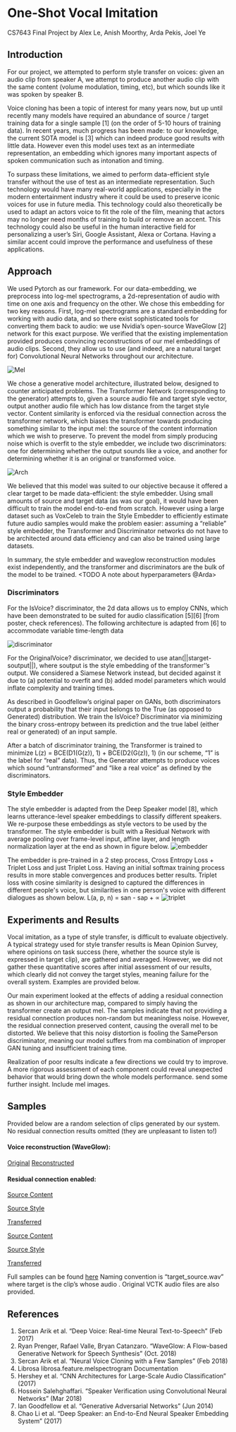# One-Shot Vocal Imitation
CS7643 Final Project by Alex Le, Anish Moorthy, Arda Pekis, Joel Ye

## Introduction
For our project, we attempted to perform style transfer on voices: given an audio clip from speaker A, we attempt to produce another audio clip with the same content (volume modulation, timing, etc), but which sounds like it was spoken by speaker B.

Voice cloning has been a topic of interest for many years now, but up until recently many models have required an abundance of source / target training data for a single sample [1] (on the order of 5-10 hours of training data). In recent years, much progress has been made: to our knowledge, the current SOTA model is [3] which can indeed produce good results with little data. However even this model uses text as an intermediate representation, an embedding which ignores many important aspects of spoken communication such as intonation and timing. 

To surpass these limitations, we aimed to perform data-efficient style transfer without the use of test as an intermediate representation. Such technology would have many real-world applications, especially in the modern entertainment industry where it could be used to preserve iconic voices for use in future media. This technology could also theoretically be used to adapt an actors voice to fit the role of the film, meaning that actors may no longer need months of training to build or remove an accent. This technology could also be useful in the human interactive field for personalizing a user’s Siri, Google Assistant, Alexa or Cortana. Having a similar accent could improve the performance and usefulness of these applications.

## Approach
We used Pytorch as our framework. For our data-embedding, we preprocess into log-mel spectrograms, a 2d-representation of audio with time on one axis and frequency on the other. We chose this embedding for two key reasons. First, log-mel spectrograms are a standard embedding for working with audio data, and so there exist sophisticated tools for converting them back to audio: we use Nvidia’s open-source WaveGlow [2] network for this exact purpose. We verified that the existing implementation provided produces convincing reconstructions of our mel embeddings of audio clips. Second, they allow us to use (and indeed, are a natural target for) Convolutional Neural Networks throughout our architecture.

![Mel](assets/figures/mel-example.png)

We chose a generative model architecture, illustrated below, designed to counter anticipated problems. The Transformer Network (corresponding to the generator) attempts to, given a source audio file and target style vector, output another audio file which has low distance from the target style vector. Content similarity is enforced via the residual connection across the transformer network, which biases the transformer towards producing something similar to the input mel: the source of the content information which we wish to preserve. To prevent the model from simply producing noise which is overfit to the style embedder, we include two discriminators: one for determining whether the output sounds like a voice, and another for determining whether it is an original or transformed voice. 

![Arch](assets/figures/model-arch.png)

We believed that this model was suited to our objective because it offered a clear target to be made data-efficient: the style embedder. Using small amounts of source and target data (as was our goal), it would have been difficult to train the model end-to-end from scratch. However using a large dataset such as VoxCeleb to train the Style Embedder to efficiently estimate future audio samples would make the problem easier: assuming a “reliable” style embedder, the Transformer and Discriminator networks do not have to be architected around data efficiency and can also be trained using large datasets.

In summary, the style embedder and waveglow reconstruction modules exist independently, and the transformer and discriminators are the bulk of the model to be trained. <TODO A note about hyperparameters @Arda>

### Discriminators
For the IsVoice? discriminator, the 2d data allows us to employ CNNs, which have been demonstrated to be suited for audio classification [5][6] [from poster, check references). The following architecture is adapted from [6] to accommodate variable time-length data

![discriminator](assets/figures/isvoice-arch.png)

For the OriginalVoice? discriminator, we decided to use atan(||starget-soutput||), where soutput is the style embedding of the transformer’’s output. We considered a Siamese Network instead, but decided against it due to (a) potential to overfit and (b) added model parameters which would inflate complexity and training times.

As described in Goodfellow’s original paper on GANs, both discriminators output a probability that their input belongs to the True (as opposed to Generated) distribution. We  train the IsVoice? Discriminator via minimizing the binary cross-entropy between its prediction and  the true label (either real or generated) of an input sample.

After a batch of discriminator training, the Transformer is trained to minimize 
L(z) = BCE(D1(G(z)), 1) + BCE(D2(G(z)), 1)
(in our scheme, “1” is the label for “real” data). Thus, the Generator attempts to produce voices which sound “untransformed” and “like a real voice” as defined by the discriminators.

### Style Embedder
The style embedder is adapted from the Deep Speaker model [8], which learns utterance-level speaker embeddings to classify different speakers. We re-purpose these embeddings as style vectors to be used by the transformer. The style embedder is built with a Residual Network with average pooling over frame-level input, affine layer, and length normalization layer at the end as shown in figure below.
![embedder](assets/figures/embedder_arch_pic.png)

The embedder is pre-trained in a 2 step process, Cross Entropy Loss + Triplet Loss and just Triplet Loss. Having an initial softmax training process results in more stable convergences and produces better results. Triplet loss with cosine similarity is designed to captured the differences in different people's voice, but similarities in one person's voice with different dialogues as shown below. L(a, p, n) = san - sap + ∝
![triplet](assets/figures/triplet_loss.png)

## Experiments and Results
Vocal imitation, as a type of style transfer, is difficult to evaluate objectively. A typical strategy used for style transfer results is Mean Opinion Survey, where opinions on task success (here, whether the source style is expressed in target clip), are gathered and averaged. However, we did not gather these quantitative scores after initial assessment of our results, which clearly did not convey the target styles, meaning failure for the overall system. Examples are provided below.

Our main experiment looked at the effects of adding a residual connection as shown in our architecture map, compared to simply having the transformer create an output mel. The samples indicate that not providing a residual connection produces non-random but meaningless noise. However, the residual connection preserved content, causing the overall mel to be distorted. We believe that this noisy distortion is fooling the SamePerson discriminator, meaning our model suffers from ma combination of improper GAN tuning and insufficient training time. 

Realization of poor results indicate a few directions we could try to improve. A more rigorous assessment of each component could reveal unexpected behavior that would bring down the whole models performance. 
<Arda> send some further insight. Include mel images.

## Samples 
Provided below are a random selection of clips generated by our system. No residual connection results omitted (they are unpleasant to listen to!)

#### Voice reconstruction (WaveGlow):
[Original](pending)
[Reconstructed](https://raw.githubusercontent.com/joel99/vocal-mimicry/gh-pages/assets/synth_reconstruct/p300_001_synthesis.wav)

#### Residual connection enabled:
[Source Content](https://raw.githubusercontent.com/joel99/vocal-mimicry/gh-pages/assets/raw/p226_002.wav)

[Source Style](https://raw.githubusercontent.com/joel99/vocal-mimicry/gh-pages/assets/raw/p225_001.wav)

[Transferred](https://raw.githubusercontent.com/joel99/vocal-mimicry/gh-pages/assets/waves_with_res/new_p226_002_p225_001_synthesis.wav)


[Source Content](https://raw.githubusercontent.com/joel99/vocal-mimicry/gh-pages/assets/raw/p231_002.wav)

[Source Style](https://raw.githubusercontent.com/joel99/vocal-mimicry/gh-pages/assets/raw/p232_003.wav)

[Transferred](https://raw.githubusercontent.com/joel99/vocal-mimicry/gh-pages/assets/waves_with_res/new_p231_002_p232_003_synthesis.wav)

Full samples can be found [here](https://drive.google.com/drive/folders/1DkMnvIJAAZfhHzJqI3e2uVBKnalxsZpB?usp=sharing)
Naming convention is “target_source.wav” where target is the clip’s whose audio . Original VCTK audio files are also provided.


## References
1. Sercan Arik et al. “Deep Voice: Real-time Neural Text-to-Speech” (Feb 2017)
2. Ryan Prenger, Rafael Valle, Bryan Catanzaro. “WaveGlow: A Flow-based Generative Network for Speech Synthesis” (Oct. 2018)
3. Sercan Arik et al. “Neural Voice Cloning with a Few Samples” (Feb 2018)
4. Librosa librosa.feature.melspectrogram Documentation
5. Hershey et al. “CNN Architectures for Large-Scale Audio Classification” (2017)
6. Hossein Salehghaffari. “Speaker Verification using Convolutional Neural Networks” (Mar 2018)
7. Ian Goodfellow et al. “Generative Adversarial Networks” (Jun 2014)
8. Chao Li et al. “Deep Speaker: an End-to-End Neural Speaker Embedding System” (2017)


